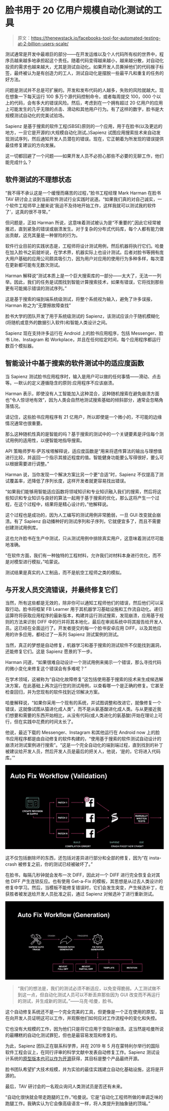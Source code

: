 # 脸书用于 20 亿用户规模自动化测试的工具

> 原文：<https://thenewstack.io/facebooks-tool-for-automated-testing-at-2-billion-users-scale/>

测试通常是开发中最艰巨的部分——在开发运维以及个人代码所有权的世界中，程序员越来越多地承担起这个责任。随着代码变得越来越小，越来越分散，对自动化投资的需求也越来越大，尤其是测试自动化。如果开发人员撕掉他们的代码猴子标签，最终被认为是有创造力的工人，测试自动化是摆脱一些最平凡和重复的任务的好方法。

问题是测试并不总是可扩展的。开发和发布代码的人越多，失败的风险就越大。现在想象一下每天运行 100 多万个源代码控制命令，或者每周提交 100，000 个以上的代码，会有多大的错误风险。然后，考虑到在一个拥有超过 20 亿用户的应用上可能发生的几乎无限的点击、滑动和其他用户行为。有了这样的数字，脸书是大规模测试自动化的完美试验场。

Sapienz 是基于搜索的软件工程(SBSE)原则的一个应用，用于在脸书(以及更远的地方，一旦它是开源的)大规模自动化测试。)Sapienz 试图应用搜索技术来自动发现测试序列，然后通知开发人员潜在的错误。现在，它正朝着为所发现的错误提供最佳修复建议的方向发展。

这一切都回避了一个问题——如果开发人员不必担心那些不必要的无聊工作，他们能完成什么？

## 软件测试的不理想状态

“我不得不承认这是一个缓慢而痛苦的过程，”脸书工程经理 Mark Harman 在脸书 TAV 研讨会上谈到当前软件测试行业实践时说道。“如果我们真的对自己诚实，一个软件工程师早上醒来说‘我迫不及待地开始工作，这样我就可以测试我的软件了’，这真的很不寻常。”

但问题是，正如 Harman 所说，这意味着测试被认为是“不重要的”,因此它经常被推迟，直到紧急的错误或崩溃发生。对于复杂的分布式代码库，每个人都有能力做出贡献，这充其量是一种冒险的行为。

软件行业目前的实践状态是，工程师将设计测试用例，然后机器将执行它们。哈曼在加入脸书之前就听说，在学术界，机器实际上也设计测试。后者对脸书等拥有庞大用户基础的应用公司颇具吸引力，因为用户对应用的使用行为多种多样，每次潜在更新都可能有无数次测试。

Harman 解释说“测试本质上是一个巨大搜索库的一部分——太大了，无法一一列举。因此，我们的任务是试图找到智能计算搜索技术，如果有错误，它将找到那些更有可能揭示错误的测试序列。”

这是基于搜索的端到端系统级测试，将整个系统视为输入，避免了许多误报，Harman 称之为“无摩擦故障查找”

脸书大学的团队开发了用于系统级测试的 Sapienz，该测试应该介于随机模糊化(将随机或意外的数据引入软件)和智能人类设计之间。

Sapienz 现在支持许多运行在 Android 上的脸书应用程序，包括 Messenger、脸书 Lite、Instagram 和 Workplace，并且在任何给定时间，每个应用程序都运行数百个模拟器。

## 智能设计中基于搜索的软件测试中的适应度函数

当 Sapienz 测试脸书应用程序时，输入是用户可以做的任何事情——滑动、点击等。—默认的定义遵循隐含的原则:应用程序不应该崩溃。

Harman 表示，即使没有人工智能加入这种混合，这种随机搜索在避免崩溃方面也“令人惊讶地有效”，因为人类会自然地测试搜索基础的倾斜部分，通常会忽略角落情况。

请记住，这些脸书应用程序有 21 亿用户，所以即使是一个微小的，不可能的边缘情况通常也很重要。

那么这种随机性真的是智能的吗？基于搜索的测试中的一个关键要素是评估每个测试用例的适用性，以便智能地指导搜索。

API 策略师罗布·萨苏埃塔解释说，适应度函数是“用来将遗传算法的输出与理想值进行比较，并返回一个指示其接近程度的值。智能健身功能要么写得很好，要么可以根据需要进行调整。”

Harman 说，当你发现一个解决方案比另一个更“合适”时，Sapienz 不仅提高了测试覆盖率，还降低了序列长度，这样开发者就更容易找出错误。

“如果我们能够用智能适应函数将领域知识和专业知识融入我们的搜索，然后将这些知识和专业知识与良好的算法一起用于基于搜索的优化，那么这将产生一个过程，在这个过程中，结果将是精心设计的，”他解释说。

这个过程也是成功的，因为人工编写的测试用例非常脆弱，一旦 GUI 改变就会崩溃。有了 Sapienz 自动播种好的测试序列和子序列，它就便宜多了，而且不需要创建测试用例库。

这也允许脸书在生产中测试，只从测试用例中排除真实用户，这意味着测试尽可能地准确。

“在软件方面，我们有一种独特的工程材料，允许我们对材料本身进行优化，而不是对模型进行模拟，”哈蒙说。

测试结果是真实的人工制品，而不是航空工程师之类的模拟。

## 与开发人员交流错误，并最终修复它们

当然，所有这些都是无效的，除非你可以通知工程师他们的错误，然后他们可以采取行动。脸书将框架 FB Learner 用于其机器学习基础设施和工作流自动化。递归运算符将获取应用程序的最新版本，构建并运行测试搜索，发现崩溃，应用基于规则的方法来识别 DIFF 中的行并将其本地化，最后在审阅系统中将其报告给开发人员。这已经在全面运行了。开发者提交的每一个脸书安卓应用 DIFF，以及其他应用的许多应用，都经过了一系列 Sapienz 测试案例的测试。

当然，真正的梦想是自动修复，机器学习和基于搜索的测试软件不仅能找到漏洞，还能修复它们。这是 Sapienz 愿景的下一步。

Harman 问道，“如果很难自动设计一个测试用例来揭示一个错误，那么寻找代码的微小变化来修复这个错误会有多难呢？”

在学术领域，这被称为“自动化故障修复”这包括使用基于搜索的技术来生成候选解决方案，在此基础上再次运行您的测试用例，以查看哪一个是正确的修复。它甚至检查回归，并为您现有的软件找到近邻解决方案。

哈曼解释说，“如果你采用一个现有的系统，并试图调整和改进它，就像修复一个错误，这就像试图从猿进化成人类”，而不是从氨基酸进化成人类。与从更接近我们想要和需要的东西开始相比，从没有代码(或人类进化的氨基酸)开始在理论上可行，但在实践中花费的时间太长了。

他说，最近下载的 Messenger、Instagram 和其他运行在 Android now 上的脸书应用程序都是由自动修复的软件构建的，“使用基于搜索的软件测试自动设计的崩溃对测试案例进行搜索”。“这是一个完全自动化的端到端过程，直到找到的补丁被建议给开发人员，然后开发人员是最后的把关人，他说，‘是的，它将进入代码库。’"

![](img/a1dc2bfc0817ee84a12674f8ab7cf40f.png)

这不仅包括删除坏的东西，还包括对差异进行部分和全部的修复，因为“在 insta-crash 被修复之前，你的测试已经被破坏了。”

在脸书，每隔几秒钟就会发布一次 DIFF，因此对一个 DIFF 进行完全恢复会对其他 DIFF 产生连锁反应。也有使用 Get-a-Fix 的模板，其思想是从过去人类设计的修复中学习。然后，当模板不能修复错误时，它们会发生突变，产生候选补丁，在获胜者被发送给开发人员批准之前，通过 Sapienz 对候选补丁进行重新测试。

![](img/26b40d88f48360ff889ce55fea6bc38a.png)

> “我们的想法是，我们的测试必须不断适应，以免变得脆弱。人工测试做不到这一点，但自动化测试人员可以不断丢弃那些因为 GUI 改变而不再运行的测试，并生成新的测试。”——马克·哈曼，脸书。

这个自动修复系统还不是一个完全完美的工具，但更像是一个正在使用的原型，旨在向开发人员证明这可以工作，并观察他们如何应对工作流程中的变化和失控。

它也没有大规模的工作，因为他们只是将它应用于空指针崩溃。这当然是哈曼所说的最糟糕的自动化测试罪犯，但也是最容易发现和修复的。

为此，Sapienz 团队正在联系科学界，并在 2019 年 5 月在蒙特利尔举行的国际软件工程会议上，在同行评审的科学文献中发表自动修复工作。Sapienz 测试设计系统的[原型版本也可以作为开源](https://github.com/Rhapsod/sapienz)获得，其目标是整个产品最终开源。

脸书团队希望扩大技术规模，并为实验的最佳实践建立自动化基础设施，这将是开源的。

最后，TAV 研讨会的一名观众询问人类测试员是否还有未来。

“自动化很快就会带走跑腿的工作，”哈曼说。它是“自动化工程师所做的单调乏味的跑腿工作。我确实认为它会像高级语言一样，将人类提升到抽象链的顶端。”

<svg xmlns:xlink="http://www.w3.org/1999/xlink" viewBox="0 0 68 31" version="1.1"><title>Group</title> <desc>Created with Sketch.</desc></svg>